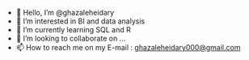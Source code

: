 - 👋 Hello, I’m @ghazaleheidary
- 👀 I’m interested in BI and data analysis
- 🌱 I’m currently learning SQL and R
- 💞️ I’m looking to collaborate on ...
- 📫 How to reach me  on my E-mail : ghazaleheidary000@gmail.com

<!---
ghazaleheidary/ghazaleheidary is a ✨ special ✨ repository because its `README.md` (this file) appears on your GitHub profile.
You can click the Preview link to take a look at your changes.
--->
